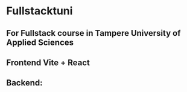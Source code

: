 # Fullstacktuni

## For Fullstack course in Tampere University of Applied Sciences
## Frontend Vite + React

## Backend:
